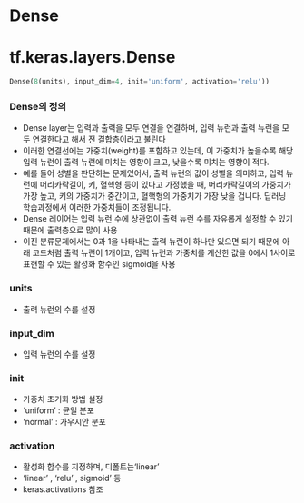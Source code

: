# Dense

# tf.keras.layers.Dense

```python
Dense(8(units), input_dim=4, init='uniform', activation='relu'))
```

### Dense의 정의 
- Dense layer는 입력과 출력을 모두 연결을 연결하며, 입력 뉴런과 출력 뉴런을 모두 연결한다고 해서 전 결합층이라고 불린다 
- 이러한 연결선에는 가중치(weight)를 포함하고 있는데, 이 가중치가 높을수록 해당 입력 뉴런이 출력 뉴런에 미치는 영향이 크고, 낮을수록 미치는 영향이 적다.
- 예를 들어 성별을 판단하는 문제있어서, 출력 뉴런의 값이 성별을 의미하고, 입력 뉴런에 머리카락길이, 키, 혈핵형 등이 있다고 가정했을 때, 머리카락길이의 가중치가 가장 높고, 키의 가중치가 중간이고, 혈핵형의 가중치가 가장 낮을 겁니다. 딥러닝 학습과정에서 이러한 가중치들이 조정됩니다.
- Dense 레이어는 입력 뉴런 수에 상관없이 출력 뉴런 수를 자유롭게 설정할 수 있기 때문에 출력층으로 많이 사용
- 이진 분류문제에서는 0과 1을 나타내는 출력 뉴런이 하나만 있으면 되기 때문에 아래 코드처럼 출력 뉴런이 1개이고, 입력 뉴런과 가중치를 계산한 값을 0에서 1사이로 표현할 수 있는 활성화 함수인 sigmoid을 사용

### units
- 출력 뉴런의 수를 설정

### input_dim 
- 입력 뉴런의 수를 설정

### init
- 가중치 초기화 방법 설정
- ‘uniform’ : 균일 분포
- ‘normal’ : 가우시안 분포

### activation 
- 활성화 함수를 지정하며, 디폴트는‘linear’ 
- ‘linear’ , ‘relu’ , sigmoid’ 등
-  keras.activations 참조